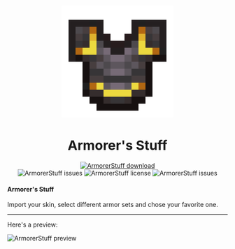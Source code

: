 <div align=center>
	<img src="icon-big.png" width="256" height="256" alt="Tasky logo">
	<br>
	<h1 style="font-size:30px">Armorer's Stuff</h1>
	<a href="https://github.com/falseme/ArmorerStuff/releases/tag/v1.0">
		<img src="https://img.shields.io/badge/armorer_stuff-download-informational?style=for-the-badge&logo=DocuSign&logoColor=fff" alt="ArmorerStuff download">
	</a>
	<br>
	<img src="https://img.shields.io/github/issues/falseme/ArmorerStuff?style=for-the-badge&label=issues" alt="ArmorerStuff issues">
	<img src="https://img.shields.io/github/license/falseme/ArmorerStuff?style=for-the-badge&label=license" alt="ArmorerStuff license">
	<img src="https://img.shields.io/github/release/falseme/ArmorerStuff?style=for-the-badge&label=version" alt="ArmorerStuff issues">
</div>

#### Armorer's Stuff

Import your skin, select different armor sets and chose your favorite one.

------------

Here's a preview:

<img src="https://falseme.github.io/Fabricio-Tomas/res/armorerstuff.png" width="50%" height="50%" alt="ArmorerStuff preview">
